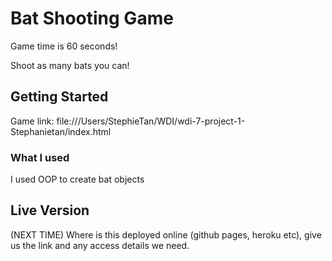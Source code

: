 # Bat Shooting Game

Game time is 60 seconds!

Shoot as many bats you can!

## Getting Started

Game link: file:///Users/StephieTan/WDI/wdi-7-project-1-Stephanietan/index.html

### What I used

I used OOP to create bat objects


## Live Version
(NEXT TIME)
Where is this deployed online (github pages, heroku etc), give us the link and any access details we need.
